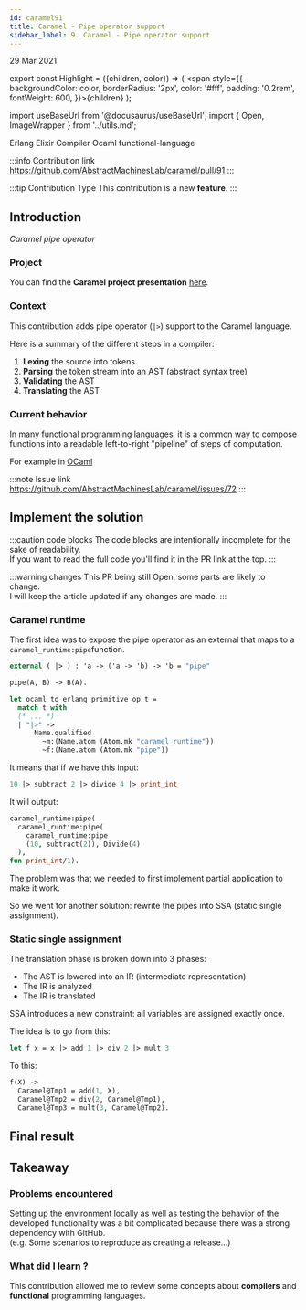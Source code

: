```yaml
---
id: caramel91
title: Caramel - Pipe operator support
sidebar_label: 9. Caramel - Pipe operator support
---
```


<p className="post_date">29 Mar 2021</p>

export const Highlight = ({children, color}) => ( <span style={{
      backgroundColor: color,
      borderRadius: '2px',
      color: '#fff',
      padding: '0.2rem',
      fontWeight: 600,
    }}>{children}</span> );

import useBaseUrl from '@docusaurus/useBaseUrl';
import { Open, ImageWrapper } from '../utils.md';

<div className="pr_infos">
<div className="marginBottom">
    <div>
        <Open />
    </div>
  <span className="badge badge--secondary marginRight">Erlang</span>
  <span className="badge badge--secondary marginRight">Elixir</span>
  <span className="badge badge--secondary marginRight">Compiler</span>
  <span className="badge badge--secondary marginRight">Ocaml</span>
  <span className="badge badge--secondary marginRight">functional-language</span>
</div>
</div>

:::info Contribution link
https://github.com/AbstractMachinesLab/caramel/pull/91
:::

:::tip Contribution Type
This contribution is a new **feature**.
:::

## Introduction

<div className="image-wrapper">
  <ImageWrapper src={useBaseUrl('img/caramel/cover.jpg')} width="100%" alt="Contribution presentation" />
<em>Caramel pipe operator</em>
</div>

### Project

You can find the **Caramel project presentation** <a href="/docs/projects/caramel"><Highlight color="#203666">here</Highlight></a>.

### Context

This contribution adds pipe operator (`|>`) support to the Caramel language.    

Here is a summary of the different steps in a compiler:

1. **Lexing** the source into tokens
2. **Parsing** the token stream into an AST (abstract syntax tree)
3. **Validating** the AST
4. **Translating** the AST

### Current behavior

In many functional programming languages, it is a common way to compose functions into a readable left-to-right "pipeline" of steps of computation.

For example in <a href="https://ocaml.org/releases/4.11/htmlman/libref/Stdlib.html#VAL(%7C%3E)"><Highlight color="#203666">OCaml</Highlight></a>

:::note Issue link
https://github.com/AbstractMachinesLab/caramel/issues/72
:::

## Implement the solution

:::caution code blocks
The code blocks are intentionally incomplete for the sake of readability.  
If you want to read the full code you'll find it in the PR link at the top.
:::

:::warning changes
This PR being still Open, some parts are likely to change.  
 I will keep the article updated if any changes are made.
:::

### Caramel runtime

The first idea was to expose the pipe operator as an external that maps to a `caramel_runtime:pipe`function.

```ocaml title="caramel/stdlib/caramel_runtime.ml"
external ( |> ) : 'a -> ('a -> 'b) -> 'b = "pipe"
```

```ocaml title="caramel/stdlib/caramel_runtime.erl"
pipe(A, B) -> B(A).
```

```ocaml title="caramel/compiler/ocaml_to_erlang/names.ml"
let ocaml_to_erlang_primitive_op t =
  match t with
  (* ... *)
  | "|>" ->
      Name.qualified
        ~m:(Name.atom (Atom.mk "caramel_runtime"))
        ~f:(Name.atom (Atom.mk "pipe"))
```

It means that if we have this input:

```ocaml
10 |> subtract 2 |> divide 4 |> print_int
```

It will output:

```ocaml
caramel_runtime:pipe(
  caramel_runtime:pipe(
    caramel_runtime:pipe
    (10, subtract(2)), Divide(4)
  ),
fun print_int/1).
```

The problem was that we needed to first implement partial application to make it work.

So we went for another solution: rewrite the pipes into SSA (static single assignment).

### Static single assignment

The translation phase is broken down into 3 phases:

- The AST is lowered into an IR (intermediate representation)
- The IR is analyzed
- The IR is translated

SSA introduces a new constraint: all variables are assigned exactly once.

The idea is to go from this:

```ocaml
let f x = x |> add 1 |> div 2 |> mult 3
```

To this:

```ocaml
f(X) ->
  Caramel@Tmp1 = add(1, X),
  Caramel@Tmp2 = div(2, Caramel@Tmp1),
  Caramel@Tmp3 = mult(3, Caramel@Tmp2).
```

## Final result

## Takeaway

### Problems encountered

Setting up the environment locally as well as testing the behavior of the developed functionality was a bit complicated because there was a strong dependency with GitHub.   
(e.g. Some scenarios to reproduce as creating a release...)

### What did I learn ?

This contribution allowed me to review some concepts about **compilers** and **functional** programming languages.
